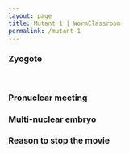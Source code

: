 ```yaml
---
layout: page
title: Mutant 1 | WormClassroom
permalink: /mutant-1
---
```

### Zyogote

 

### Pronuclear meeting

### Multi-nuclear embryo

### Reason to stop the movie
